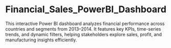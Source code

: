 # Financial_Sales_PowerBI_Dashboard
This interactive Power BI dashboard analyzes financial performance across countries and segments from 2013–2014. It features key KPIs, time-series trends, and dynamic filters, helping stakeholders explore sales, profit, and manufacturing insights efficiently.
